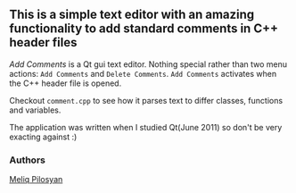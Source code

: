 ## This is a simple text editor with an amazing functionality to add standard comments in C++ header files

*Add Comments* is a Qt gui text editor. Nothing special rather than two menu actions: `Add Comments` and `Delete Comments`.  `Add Comments` activates when the C++ header file is opened.

Checkout `comment.cpp` to see how it parses text to differ classes, functions and variables.



The application was written when I studied Qt(June 2011) so don't be very exacting against :)


### Authors
[Meliq Pilosyan](https://github.com/melopilosyan)
